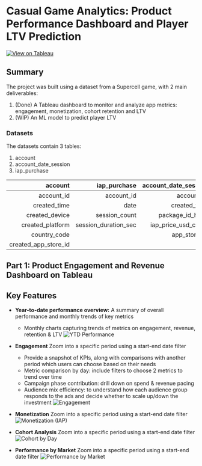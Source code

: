 # Casual Game Analytics: Product Performance Dashboard and Player LTV Prediction

[![View on Tableau](https://img.shields.io/badge/View_on_Tableau-PURPLE?logo=Tableau)](https://public.tableau.com/app/profile/linh.chu3700/viz/GameAnalyticsDashboard_17437556396800/YTD)


## Summary
The project was built using a dataset from a Supercell game, with 2 main deliverables:
1. (Done) A Tableau dashboard to monitor and analyze app metrics: engagement, monetization, cohort retention and LTV
2. (WIP) An ML model to predict player LTV

### Datasets
The datasets contain 3 tables:
1. account
2. account_date_session
3. iap_purchase

|               account |         iap_purchase | account_date_session |
|----------------------:|---------------------:|---------------------:|
|            account_id |           account_id |	       account_id |
|          created_time |	              date |         created_time |
|        created_device |	     session_count |      package_id_hash |
|      created_platform | session_duration_sec |  iap_price_usd_cents |
|          country_code |	                   |	     app_store_id | 
|  created_app_store_id |                      |	                  |    

## Part 1: Product Engagement and Revenue Dashboard on Tableau
## Key Features

- **Year-to-date performance overview:** A summary of overall performance and monthly trends of key metrics
    - Monthly charts capturing trends of metrics on engagement, revenue, retention & LTV
      ![YTD Performance](https://github.com/user-attachments/assets/62abc33b-4b32-4efb-b399-86f0a4a88852)

- **Engagement** Zoom into a specific period using a start-end date filter
    - Provide a snapshot of KPIs, along with comparisons with another period which users can choose based on their needs
    - Metric comparison by day: include filters to choose 2 metrics to trend over time
    - Campaign phase contribution: drill down on spend & revenue pacing
    - Audience mix efficiency: to understand how each audience group responds to the ads and decide whether to scale up/down the investment
![Engagement](https://github.com/user-attachments/assets/cce207c1-92ba-43f5-aa4d-e3a283bca1c3)

- **Monetization** Zoom into a specific period using a start-end date filter
![Monetization (IAP)](https://github.com/user-attachments/assets/d951f724-bf9d-4003-b9ef-bbea2e1be16f)

- **Cohort Analysis** Zoom into a specific period using a start-end date filter
![Cohort by Day](https://github.com/user-attachments/assets/4ba48a7e-018b-4862-8332-0ab5bf443f58)


- **Performance by Market** Zoom into a specific period using a start-end date filter
![Performance by Market](https://github.com/user-attachments/assets/e25ee3da-c864-4858-bfe3-92691d8a2253)
